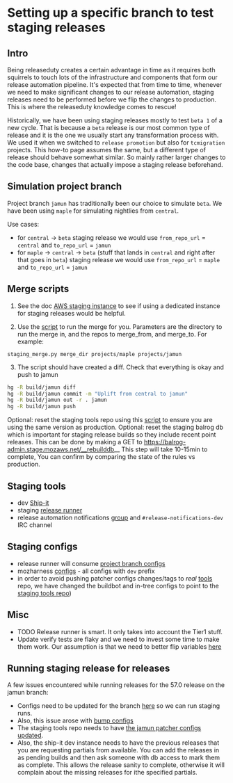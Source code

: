 # Setting up a specific branch to test staging releases

## Intro
Being releaseduty creates a certain advantage in time as it requires both squirrels to touch lots of the infrastructure and
components that form our release automation pipeline. It's expected that from time to time, whenever we need
to make significant changes to our release automation, staging releases need to be performed before we flip the changes to
production. This is where the releaseduty knowledge comes to rescue!

Historically, we have been using staging releases mostly to test `beta 1` of a new cycle. That is because a `beta` release is our most
common type of release and it is the one we usually start any transformation process with. We used it when we switched to `release
promotion` but also for `tcmigration` projects. This how-to page assumes the same, but a different type of release should behave somewhat
similar. So mainly rather larger changes to the code base, changes that actually impose a staging release beforehand.

## Simulation project branch

Project branch `jamun` has traditionally been our choice to simulate `beta`. We have been using `maple` for simulating nightlies from `central`.

Use cases:
- for `central` -> `beta` staging release we would use `from_repo_url` = `central`  and `to_repo_url` = `jamun`
- for `maple` -> `central` -> `beta` (stuff that lands in `central` and right after that goes in `beta`) staging release we would use `from_repo_url` = `maple`  and `to_repo_url` = `jamun`

## Merge scripts

1.  See the doc <a href="merge-and-staging-instance.md">AWS staging instance</a> to see if using a dedicated instance for staging releases would be helpful.

2. Use the <a href="../scripts/staging_merge.py">script</a> to run the merge for you. Parameters are the directory to run the merge in, and the repos to merge_from, and merge_to.  For example:
```
staging_merge.py merge_dir projects/maple projects/jamun
```

3. The script should have created a diff. Check that everything is okay and push to jamun
```sh
hg -R build/jamun diff
hg -R build/jamun commit -m "Uplift from central to jamun"
hg -R build/jamun out -r . jamun
hg -R build/jamun push
```

Optional: reset the staging tools repo using this <a href="../scripts/reset_tools.sh">script</a> to ensure you are using the same version as production.
Optional: reset the staging balrog db which is important for staging release builds so they include recent point releases.  This can be done by making a GET to https://balrog-admin.stage.mozaws.net/__rebuilddb__  This step will take 10-15min to complete, You can confirm by comparing the state of the rules vs production.

## Staging tools

- dev [Ship-it](https://ship-it-dev.allizom.org/)
- staging [release runner](https://dxr.mozilla.org/build-central/rev/5f83e0516fc449586bbce4db4eb759f6cede8781/puppet/manifests/moco-nodes.pp#633)
- release automation notifications [group](https://groups.google.com/a/mozilla.com/forum/?hl=en#!forum/release-automation-notifications-dev) and `#release-notifications-dev` IRC channel

## Staging configs

- release runner will consume [project branch configs](https://dxr.mozilla.org/build-central/rev/92614acc90330edf360d97d8575b7e917ddc43b2/buildbot-configs/mozilla/project_branches.py#114)
- mozharness [configs](https://dxr.mozilla.org/mozilla-central/source/testing/mozharness/configs/releases/) - all configs with `dev` prefix
- in order to avoid pushing patcher configs changes/tags to *real* [tools](http://hg.mozilla.org/build/tools/) repo, we have changed the buildbot and in-tree configs to point to the <a href="https://hg.mozilla.org/users/stage-ffxbld/tools">staging tools repo</a>) 

## Misc

- TODO Release runner is smart. It only takes into account the Tier1 stuff.
- Update verify tests are flaky and we need to invest some time to make them work. Our assumption is that we need to better flip variables [here](https://dxr.mozilla.org/mozilla-central/rev/7d2e89fb92331d7e4296391213c1e63db628e046/testing/mozharness/configs/releases/dev_updates_firefox_beta.py)


## Running staging release for releases

A few issues encountered while running releases for the 57.0 release on the jamun branch:
- Configs need to be updated for the branch <a href="https://bug1413910.bmoattachments.org/attachment.cgi?id=8924543">here</a> so we can run staging runs.
- Also, this issue arose with <a href="https://bugzilla.mozilla.org/show_bug.cgi?id=1413910#c13">bump configs</a>
- The staging tools repo needs to have <a href="https://bugzilla.mozilla.org/show_bug.cgi?id=1413910#c9">the jamun patcher configs updated</a>.
- Also, the ship-it dev instance needs to have the previous releases that you are requesting partials from available. You can add the releases in as pending builds and then ask someone with db access to mark them as complete.  This allows the release sanity to complete, otherwise it will complain about the missing releases for ithe specified partials.
